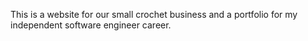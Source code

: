 This is a website for our small crochet business and a portfolio for my independent software engineer career. 